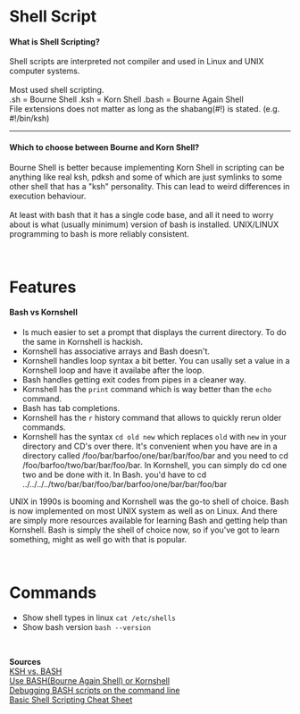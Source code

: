 # Shell Script

#### What is Shell Scripting?
<p> 
	Shell scripts are interpreted not compiler and used in Linux and UNIX computer systems.
	<br/> <br/>
	Most used shell scripting.
	<br/>
	.sh = Bourne Shell
	.ksh = Korn Shell
	.bash = Bourne Again Shell
	<br/>
	File extensions does not matter as long as the shabang(#!) is stated. (e.g. #!/bin/ksh)
</p>

---
#### Which to choose between Bourne and Korn Shell?
<p>
	Bourne Shell is better because implementing Korn Shell in scripting can be anything like real ksh, 
	pdksh and some of which are just symlinks to some other shell that has a "ksh" personality. This can
	lead to weird differences in execution behaviour.
<br/><br/>
	At least with bash that it has a single code base, and all it need to worry about is what
	(usually minimum) version of bash is installed. UNIX/LINUX programming to bash is more reliably consistent.
</p>

<br/>

# Features

#### Bash vs Kornshell
- Is much easier to set a prompt that displays the current directory. To do the same in Kornshell is hackish.
- Kornshell has associative arrays and Bash doesn't.
- Kornshell handles loop syntax a bit better. You can usally set a value in a Kornshell loop and have it availabe after the loop.
- Bash handles getting exit codes from pipes in a cleaner way.
- Kornshell has the `print` command which is way better than the `echo` command.
- Bash has tab completions.
- Kornshell has the `r` history command that allows to quickly rerun older commands.
- Kornshell has the syntax `cd old new` which replaces `old` with `new` in your directory and CD's over there. It's convenient when you have are in a directory called /foo/bar/barfoo/one/bar/bar/foo/bar and you need to cd /foo/barfoo/two/bar/bar/foo/bar. In Kornshell, you can simply do cd one two and be done with it. In Bash. you'd have to cd ../../../../two/bar/bar/foo/bar/barfoo/one/bar/bar/foo/bar

<p>
	UNIX in 1990s is booming and Kornshell was the go-to shell of choice. Bash is now implemented
	on most UNIX system as well as on Linux. And there are simply more resources available for learning Bash
	and getting help than Kornshell. Bash is simply the shell of choice now, so if you've got to learn 
	something, might as well go with that is popular.
</p>

<br/>

# Commands
- Show shell types in linux `cat /etc/shells`
- Show bash version `bash --version`

<br/>

**Sources**  
[KSH vs. BASH](http://www.differencebetween.net/technology/difference-between-ksh-and-bash/)  
[Use BASH(Bourne Again Shell) or Kornshell](https://stackoverflow.com/questions/74844/bash-or-kornshell-ksh)  
[Debugging BASH scripts on the command line](http://skybert.net/bash/debugging-bash-scripts-on-the-command-line/)  
[Basic Shell Scripting Cheat Sheet](https://gist.github.com/bradtraversy/ac3b1136fc7d739a788ad1e42a78b610)  
